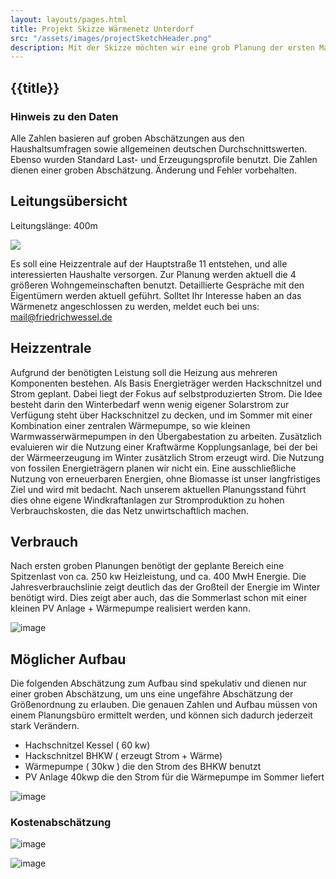 ```yaml
---
layout: layouts/pages.html
title: Projekt Skizze Wärmenetz Unterdorf
src: "/assets/images/projectSketchHeader.png"
description: Mit der Skizze möchten wir eine grob Planung der ersten Maßnahmen präsentieren.
---
```


## {{title}}

### Hinweis zu den Daten
Alle Zahlen basieren auf groben Abschätzungen aus den Haushaltsumfragen sowie allgemeinen deutschen Durchschnittswerten. 
Ebenso wurden Standard Last- und Erzeugungsprofile benutzt. Die Zahlen dienen einer groben Abschätzung.
Änderung und Fehler vorbehalten.


## Leitungsübersicht

Leitungslänge: 400m

![](/assets/images/UnterdorfA1_pipes.png)

Es soll eine Heizzentrale auf der Hauptstraße 11 entstehen, und alle interessierten Haushalte versorgen.
Zur Planung werden aktuell die 4 größeren Wohngemeinschaften benutzt. Detaillierte Gespräche mit den Eigentümern werden aktuell geführt.
Solltet Ihr Interesse haben an das Wärmenetz angeschlossen zu werden, meldet euch bei uns: mail@friedrichwessel.de

## Heizzentrale

Aufgrund der benötigten Leistung soll die Heizung aus mehreren Komponenten bestehen. Als Basis Energieträger werden Hackschnitzel und Strom geplant. 
Dabei liegt der Fokus auf selbstproduzierten Strom. Die Idee besteht darin den Winterbedarf wenn wenig eigener Solarstrom zur Verfügung steht über Hackschnitzel zu decken, und im Sommer mit einer Kombination einer zentralen Wärmepumpe, so wie kleinen Warmwasserwärmepumpen in den Übergabestation zu arbeiten. Zusätzlich evaluieren wir die Nutzung einer Kraftwärme Kopplungsanlage, bei der bei der Wärmeerzeugung im Winter zusätzlich Strom erzeugt wird. 
Die Nutzung von fossilen Energieträgern planen wir nicht ein. 
Eine ausschließliche Nutzung von erneuerbaren Energien, ohne Biomasse ist unser langfristiges Ziel und wird mit bedacht. Nach unserem aktuellen Planungsstand führt dies ohne eigene Windkraftanlagen zur Stromproduktion zu hohen Verbrauchskosten, die das Netz unwirtschaftlich machen.

## Verbrauch 

Nach ersten groben Planungen benötigt der geplante Bereich eine Spitzenlast von ca. 250 kw Heizleistung, und ca. 400 MwH Energie. Die Jahresverbrauchslinie zeigt deutlich das der Großteil der Energie im Winter benötigt wird. Dies zeigt aber auch, das die Sommerlast schon mit einer kleinen PV Anlage + Wärmepumpe realisiert werden kann. 

![image](/assets/images/UnterdorfA1_energy.png)


## Möglicher Aufbau

Die folgenden Abschätzung zum Aufbau sind spekulativ und dienen nur einer groben Abschätzung, um uns eine ungefähre Abschätzung der Größenordnung zu erlauben.
Die genauen Zahlen und Aufbau müssen von einem Planungsbüro ermittelt werden, und können sich dadurch jederzeit stark Verändern.

* Hachschnitzel Kessel ( 60 kw)
* Hackschnitzel BHKW ( erzeugt Strom + Wärme)
* Wärmepumpe ( 30kw ) die den Strom des BHKW benutzt
* PV Anlage 40kwp die den Strom für die Wärmepumpe im Sommer liefert

![image](/assets/images/UnterdorfA1_Config1.png)


### Kostenabschätzung

![image](/assets/images/KostenAbschätzung_Unterdorf.png)

![image](/assets/images/KostenAbschätzung_Unterdorf_Waermekosten.png)


